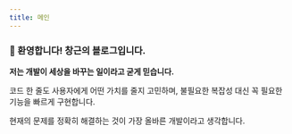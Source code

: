 ```yaml
---
title: 메인
---
```

### 👋 환영합니다! 창근의 블로그입니다.

**저는 개발이 세상을 바꾸는 일이라고 굳게 믿습니다.**

코드 한 줄도 사용자에게 어떤 가치를 줄지 고민하며, 불필요한 복잡성 대신 꼭 필요한 기능을 빠르게 구현합니다.

현재의 문제를 정확히 해결하는 것이 가장 올바른 개발이라고 생각합니다.
